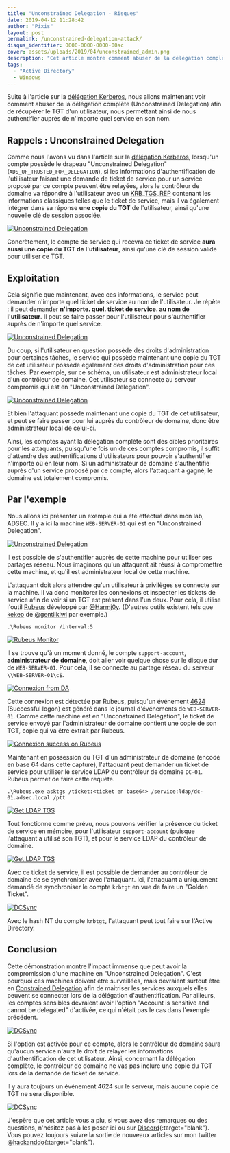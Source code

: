 ```yaml
---
title: "Unconstrained Delegation - Risques"
date: 2019-04-12 11:28:42
author: "Pixis"
layout: post
permalink: /unconstrained-delegation-attack/
disqus_identifier: 0000-0000-0000-00ac
cover: assets/uploads/2019/04/unconstrained_admin.png
description: "Cet article montre comment abuser de la délégation complète (Unconstrained Delegation) afin de récupérer le TGT d'un utilisateur, permettant ainsi de s'authentifier auprès de n'importe quel service en son nom."
tags:
  - "Active Directory"
  - Windows
---
```


Suite à l'article sur la [délégation Kerberos](/constrained-unconstrained-delegation), nous allons maintenant voir comment abuser de la délégation complète (Unconstrained Delegation) afin de récupérer le TGT d'un utilisateur, nous permettant ainsi de nous authentifier auprès de n'importe quel service en son nom.

<!--more-->


## Rappels : Unconstrained Delegation

Comme nous l'avons vu dans l'article sur la [délégation Kerberos](/constrained-unconstrained-delegation), lorsqu'un compte possède le drapeau "Unconstrained Delegation" (`ADS_UF_TRUSTED_FOR_DELEGATION`), si les informations d'authentification de l'utilisateur faisant une demande de ticket de service pour un service proposé par ce compte peuvent être relayées, alors le contrôleur de domaine va répondre à l'utilisateur avec un [KRB_TGS_REP](/kerberos/#krb_tgs_rep) contenant les informations classiques telles que le ticket de service, mais il va également intégrer dans sa réponse **une copie du TGT** de l'utilisateur, ainsi qu'une nouvelle clé de session associée.

[![Unconstrained Delegation](/assets/uploads/2019/02/cop_tgt.png)](/assets/uploads/2019/02/cop_tgt.png)


Concrètement, le compte de service qui recevra ce ticket de service **aura aussi une copie du TGT de l'utilisateur**, ainsi qu'une clé de session valide pour utiliser ce TGT.

## Exploitation

Cela signifie que maintenant, avec ces informations, le service peut demander n'importe quel ticket de service au nom de l'utilisateur. Je répète : il peut demander **n'importe. quel. ticket de service. au nom de l'utilisateur**. Il peut se faire passer pour l'utilisateur pour s'authentifier auprès de n'importe quel service.

[![Unconstrained Delegation](/assets/uploads/2019/02/unconstrained_delegation_schema.png)](/assets/uploads/2019/02/unconstrained_delegation_schema.png)


Du coup, si l'utilisateur en question possède des droits d'administration pour certaines tâches, le service qui possède maintenant une copie du TGT de cet utilisateur possède également des droits d'administration pour ces tâches. Par exemple, sur ce schéma, un utilisateur est administrateur local d'un contrôleur de domaine. Cet utilisateur se connecte au serveur compromis qui est en "Unconstrained Delegation".

[![Unconstrained Delegation](/assets/uploads/2019/04/unconstrained_admin.png)](/assets/uploads/2019/04/unconstrained_admin.png)

Et bien l'attaquant possède maintenant une copie du TGT de cet utilisateur, et peut se faire passer pour lui auprès du contrôleur de domaine, donc être administrateur local de celui-ci.

Ainsi, les comptes ayant la délégation complète sont des cibles prioritaires pour les attaquants, puisqu'une fois un de ces comptes compromis, il suffit d'attendre des authentifications d'utilisateurs pour pouvoir s'authentifier n'importe où en leur nom. Si un administrateur de domaine s'authentifie auprès d'un service proposé par ce compte, alors l'attaquant a gagné, le domaine est totalement compromis.

## Par l'exemple

Nous allons ici présenter un exemple qui a été effectué dans mon lab, ADSEC. Il y a ici la machine `WEB-SERVER-01` qui est en "Unconstrained Delegation".

[![Unconstrained Delegation](/assets/uploads/2019/04/server_01_unconstrained.png)](/assets/uploads/2019/04/server_01_unconstrained.png)


Il est possible de s'authentifier auprès de cette machine pour utiliser ses partages réseau. Nous imaginons qu'un attaquant ait réussi à compromettre cette machine, et qu'il est administrateur local de cette machine.

L'attaquant doit alors attendre qu'un utilisateur à privilèges se connecte sur la machine. Il va donc monitorer les connexions et inspecter les tickets de service afin de voir si un TGT est présent dans l'un deux. Pour cela, il utilise l'outil [Rubeus](https://github.com/GhostPack/Rubeus) développé par [@Harmj0y](https://twitter.com/harmj0y). (D'autres outils existent tels que [kekeo](https://github.com/gentilkiwi/kekeo/) de [@gentilkiwi](https://twitter.com/gentilkiwi) par exemple.)

```
.\Rubeus monitor /interval:5
```

[![Rubeus Monitor](/assets/uploads/2019/04/wait_for_connexion.png)](/assets/uploads/2019/04/wait_for_connexion.png)

Il se trouve qu'à un moment donné, le compte `support-account`, **administrateur de domaine**, doit aller voir quelque chose sur le disque dur de `WEB-SERVER-01`. Pour cela, il se connecte au partage réseau du serveur `\\WEB-SERVER-01\c$`.

[![Connexion from DA](/assets/uploads/2019/04/connexion_from_domain_admin.png)](/assets/uploads/2019/04/connexion_from_domain_admin.png)

Cette connexion est détectée par Rubeus, puisqu'un événement [4624](https://www.ultimatewindowssecurity.com/securitylog/encyclopedia/event.aspx?eventID=4624) (Successful logon) est généré dans le journal d'événements de `WEB-SERVER-01`. Comme cette machine est en "Unconstrained Delegation", le ticket de service envoyé par l'administrateur de domaine contient une copie de son TGT, copie qui va être extrait par Rubeus.

[![Connexion success on Rubeus](/assets/uploads/2019/04/connexion_success.png)](/assets/uploads/2019/04/connexion_success.png)

Maintenant en possession du TGT d'un administrateur de domaine (encodé en base 64 dans cette capture), l'attaquant peut demander un ticket de service pour utiliser le service LDAP du contrôleur de domaine `DC-01`. Rubeus permet de faire cette requête.

```
.\Rubeus.exe asktgs /ticket:<ticket en base64> /service:ldap/dc-01.adsec.local /ptt
```

[![Get LDAP TGS](/assets/uploads/2019/04/get_ldap_tgs.png)](/assets/uploads/2019/04/get_ldap_tgs.png)

Tout fonctionne comme prévu, nous pouvons vérifier la présence du ticket de service en mémoire, pour l'utilisateur `support-account` (puisque l'attaquant a utilisé son TGT), et pour le service LDAP du contrôleur de domaine.

[![Get LDAP TGS](/assets/uploads/2019/04/get_ldap_tgs_success.png)](/assets/uploads/2019/04/get_ldap_tgs_success.png)


Avec ce ticket de service, il est possible de demander au contrôleur de domaine de se synchroniser avec l'attaquant. Ici, l'attaquant a uniquement demandé de synchroniser le compte `krbtgt` en vue de faire un "Golden Ticket".


[![DCSync](/assets/uploads/2019/04/dc_sync.png)](/assets/uploads/2019/04/dc_sync.png)

Avec le hash NT du compte `krbtgt`, l'attaquant peut tout faire sur l'Active Directory.

## Conclusion

Cette démonstration montre l'impact immense que peut avoir la compromission d'une machine en "Unconstrained Delegation". C'est pourquoi ces machines doivent être surveillées, mais devraient surtout être en [Constrained Delegation](/constrained-unconstrained-delegation/#kerberos-constrained-delegation---kcd) afin de maitriser les services auxquels elles peuvent se connecter lors de la délégation d'authentification. Par ailleurs, les comptes sensibles devraient avoir l'option "Account is sensitive and cannot be delegated" d'activée, ce qui n'était pas le cas dans l'exemple précédent.

[![DCSync](/assets/uploads/2019/04/account_sensitive.png)](/assets/uploads/2019/04/account_sensitive.png)

Si l'option est activée pour ce compte, alors le contrôleur de domaine saura qu'aucun service n'aura le droit de relayer les informations d'authentification de cet utilisateur. Ainsi, concernant la délégation complète, le contrôleur de domaine ne vas pas inclure une copie du TGT lors de la demande de ticket de service.

Il y aura toujours un événement 4624 sur le serveur, mais aucune copie de TGT ne sera disponible.

[![DCSync](/assets/uploads/2019/04/no_ticket.png)](/assets/uploads/2019/04/no_ticket.png)

J'espère que cet article vous a plu, si vous avez des remarques ou des questions, n'hésitez pas à les poser ici ou sur [Discord](https://discord.hackndo.com){:target="blank"}. Vous pouvez toujours suivre la sortie de nouveaux articles sur mon twitter [@hackanddo](https://twitter.com/HackAndDo){:target="blank"}.
